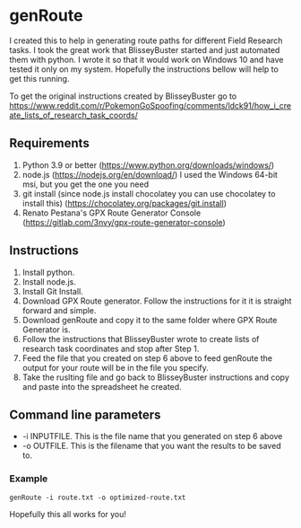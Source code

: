 # genRoute

I created this to help in generating route paths for different Field Research tasks. I took the great work that BlisseyBuster started and just automated them with python. I wrote it so that it would work on Windows 10 and have tested it only on my system. Hopefully the instructions bellow will help to get this running.

To get the original instructions created by BlisseyBuster go to https://www.reddit.com/r/PokemonGoSpoofing/comments/ldck91/how_i_create_lists_of_research_task_coords/

## Requirements
1. Python 3.9 or better (https://www.python.org/downloads/windows/)
2. node.js (https://nodejs.org/en/download/) I used the Windows 64-bit msi, but you get the one you need
3. git install (since node.js install chocolatey you can use chocolatey to install this) (https://chocolatey.org/packages/git.install)
4. Renato Pestana's GPX Route Generator Console (https://gitlab.com/3nvy/gpx-route-generator-console)

## Instructions
1. Install python.
2. Install node.js.
3. Install Git Install.
4. Download GPX Route generator. Follow the instructions for it it is straight forward and simple.
5. Download genRoute and copy it to the same folder where GPX Route Generator is.
6. Follow the instructions that BlisseyBuster wrote to create lists of research task coordinates and stop after Step 1.
7. Feed the file that you created on step 6 above to feed genRoute the output for your route will be in the file you specify.
8. Take the ruslting file and go back to BlisseyBuster instructions and copy and paste into the spreadsheet he created.

## Command line parameters
* -i INPUTFILE. This is the file name that you generated on step 6 above
* -o OUTFILE. This is the filename that you want the results to be saved to.

### Example

```
genRoute -i route.txt -o optimized-route.txt
```

Hopefully this all works for you!
